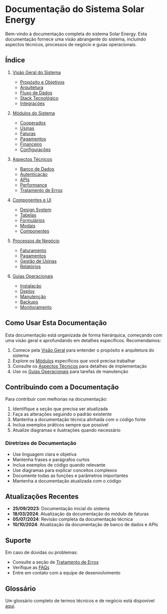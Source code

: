 
# Documentação do Sistema Solar Energy

Bem-vindo à documentação completa do sistema Solar Energy. Esta documentação fornece uma visão abrangente do sistema, incluindo aspectos técnicos, processos de negócio e guias operacionais.

## Índice

1. [Visão Geral do Sistema](./overview/README.md)
   - [Propósito e Objetivos](./overview/purpose.md)
   - [Arquitetura](./overview/architecture.md)
   - [Fluxo de Dados](./overview/data-flow.md)
   - [Stack Tecnológico](./overview/tech-stack.md)
   - [Integrações](./overview/integrations.md)

2. [Módulos do Sistema](./modules/README.md)
   - [Cooperados](./modules/cooperados.md)
   - [Usinas](./modules/usinas.md)
   - [Faturas](./modules/faturas.md)
   - [Pagamentos](./modules/pagamentos.md)
   - [Financeiro](./modules/financeiro.md)
   - [Configurações](./modules/configuracoes.md)

3. [Aspectos Técnicos](./technical/README.md)
   - [Banco de Dados](./technical/database.md)
   - [Autenticação](./technical/auth.md)
   - [APIs](./technical/apis.md)
   - [Performance](./technical/performance.md)
   - [Tratamento de Erros](./technical/error-handling.md)

4. [Componentes e UI](./ui/README.md)
   - [Design System](./ui/design-system.md)
   - [Tabelas](./ui/table-specifications.md)
   - [Formulários](./ui/forms.md)
   - [Modais](./ui/modals.md)
   - [Componentes](./ui/components.md)

5. [Processos de Negócio](./business/README.md)
   - [Faturamento](./business/billing.md)
   - [Pagamentos](./business/payments.md)
   - [Gestão de Usinas](./business/plants.md)
   - [Relatórios](./business/reports.md)

6. [Guias Operacionais](./operations/README.md)
   - [Instalação](./operations/installation.md)
   - [Deploy](./operations/deployment.md)
   - [Manutenção](./operations/maintenance.md)
   - [Backups](./operations/backups.md)
   - [Monitoramento](./operations/monitoring.md)

## Como Usar Esta Documentação

Esta documentação está organizada de forma hierárquica, começando com uma visão geral e aprofundando em detalhes específicos. Recomendamos:

1. Comece pela [Visão Geral](./overview/README.md) para entender o propósito e arquitetura do sistema
2. Explore os [Módulos](./modules/README.md) específicos que você precisa trabalhar
3. Consulte os [Aspectos Técnicos](./technical/README.md) para detalhes de implementação
4. Use os [Guias Operacionais](./operations/README.md) para tarefas de manutenção

## Contribuindo com a Documentação

Para contribuir com melhorias na documentação:

1. Identifique a seção que precisa ser atualizada
2. Faça as alterações seguindo o padrão existente
3. Mantenha a documentação técnica alinhada com o código fonte
4. Inclua exemplos práticos sempre que possível
5. Atualize diagramas e ilustrações quando necessário

### Diretrizes de Documentação

- Use linguagem clara e objetiva
- Mantenha frases e parágrafos curtos
- Inclua exemplos de código quando relevante
- Use diagramas para explicar conceitos complexos
- Documente todas as funções e parâmetros importantes
- Mantenha a documentação atualizada com o código

## Atualizações Recentes

- **25/09/2023**: Documentação inicial do sistema
- **18/03/2024**: Atualização da documentação do módulo de faturas
- **05/07/2024**: Revisão completa da documentação técnica
- **10/10/2024**: Atualização da documentação de banco de dados e APIs

## Suporte

Em caso de dúvidas ou problemas:
- Consulte a seção de [Tratamento de Erros](./technical/error-handling.md)
- Verifique as [FAQs](./faq.md)
- Entre em contato com a equipe de desenvolvimento

## Glossário

Um glossário completo de termos técnicos e de negócio está disponível [aqui](./glossary.md).
